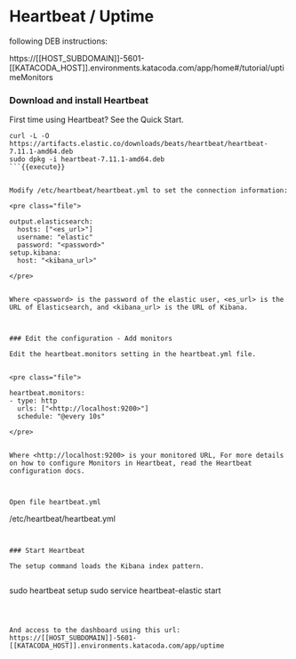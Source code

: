 # Heartbeat / Uptime



following DEB instructions:

https://[[HOST_SUBDOMAIN]]-5601-[[KATACODA_HOST]].environments.katacoda.com/app/home#/tutorial/uptimeMonitors



### Download and install Heartbeat

First time using Heartbeat? See the Quick Start.


```
curl -L -O https://artifacts.elastic.co/downloads/beats/heartbeat/heartbeat-7.11.1-amd64.deb
sudo dpkg -i heartbeat-7.11.1-amd64.deb
```{{execute}}


Modify /etc/heartbeat/heartbeat.yml to set the connection information:

<pre class="file">

output.elasticsearch:
  hosts: ["<es_url>"]
  username: "elastic"
  password: "<password>"
setup.kibana:
  host: "<kibana_url>"

</pre>


Where <password> is the password of the elastic user, <es_url> is the URL of Elasticsearch, and <kibana_url> is the URL of Kibana.



### Edit the configuration - Add monitors

Edit the heartbeat.monitors setting in the heartbeat.yml file.


<pre class="file">

heartbeat.monitors:
- type: http
  urls: ["<http://localhost:9200>"]
  schedule: "@every 10s"

</pre>


Where <http://localhost:9200> is your monitored URL, For more details on how to configure Monitors in Heartbeat, read the Heartbeat configuration docs.



Open file heartbeat.yml
```
/etc/heartbeat/heartbeat.yml
```{{open}}


### Start Heartbeat

The setup command loads the Kibana index pattern.


```
sudo heartbeat setup
sudo service heartbeat-elastic start
```{{execute}}



And access to the dashboard using this url:
https://[[HOST_SUBDOMAIN]]-5601-[[KATACODA_HOST]].environments.katacoda.com/app/uptime

